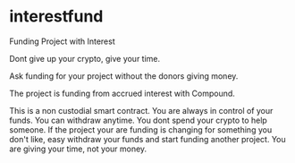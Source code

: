 # interestfund
Funding Project with Interest

Dont give up your crypto, give your time.

Ask funding for your project without the donors giving money.

The project is funding from accrued interest with Compound.

This is a non custodial smart contract. You are always in control of your funds.
You can withdraw anytime.
You dont spend your crypto to help someone.
If the project your are funding is changing for something you don't like, easy withdraw your funds and start funding another project.
You are giving your time, not your money.
